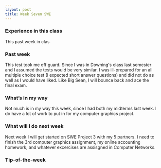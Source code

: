 ```yaml
---
layout: post
title: Week Seven SWE
---
```


### Experience in this class 
This past week in clas


### Past week
This test took me off guard. Since I was in Downing's class last semester and I assumed the tests would be very similar. I was ill-prepared for an all multiple choice test (I expected short answer questions) and did not do as well as I would have liked. Like Big Sean, I will bounce back and ace the final exam. 

### What’s in my way
Not much is in my way this week, since I had both my midterms last week. I do have a lot of work to put in for my computer graphics project. 

### What will I do next week
Next week I will get started on SWE Project 3 with my 5 partners. I need to finish the 3rd computer graphics assignment, my online accounting homework, and whatever excercises are assisgned in Computer Networks. 

### Tip-of-the-week
